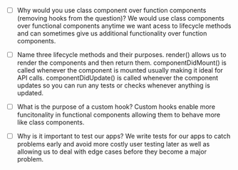 - [ ] Why would you use class component over function components (removing hooks from the question)?
We would use class components over functional components anytime we want acess to lifecycle methods and can sometimes give us additional functionality over function components.

- [ ] Name three lifecycle methods and their purposes.
render() allows us to render the components and then return them.
componentDidMount() is called whenever the component is mounted usually making it ideal for API calls.
componentDidUpdate() is called whenever the component updates so you can run any tests or checks whenever anything is updated.  

- [ ] What is the purpose of a custom hook?
Custom hooks enable more funcitonality in functional components allowing them to behave more like class components.


- [ ] Why is it important to test our apps?
We write tests for our apps to catch problems early and avoid more costly user testing later as well as allowing us to deal with edge cases before they become a major problem.